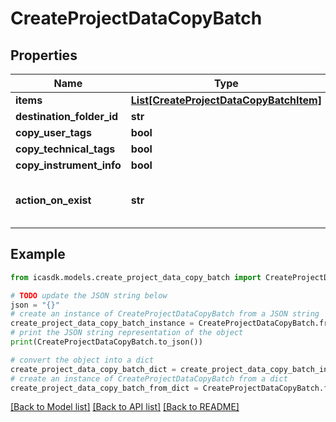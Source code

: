 # CreateProjectDataCopyBatch


## Properties

Name | Type | Description | Notes
------------ | ------------- | ------------- | -------------
**items** | [**List[CreateProjectDataCopyBatchItem]**](CreateProjectDataCopyBatchItem.md) |  | 
**destination_folder_id** | **str** |  | [optional] 
**copy_user_tags** | **bool** |  | 
**copy_technical_tags** | **bool** |  | 
**copy_instrument_info** | **bool** |  | 
**action_on_exist** | **str** | only applicable on files, not on folders | 

## Example

```python
from icasdk.models.create_project_data_copy_batch import CreateProjectDataCopyBatch

# TODO update the JSON string below
json = "{}"
# create an instance of CreateProjectDataCopyBatch from a JSON string
create_project_data_copy_batch_instance = CreateProjectDataCopyBatch.from_json(json)
# print the JSON string representation of the object
print(CreateProjectDataCopyBatch.to_json())

# convert the object into a dict
create_project_data_copy_batch_dict = create_project_data_copy_batch_instance.to_dict()
# create an instance of CreateProjectDataCopyBatch from a dict
create_project_data_copy_batch_from_dict = CreateProjectDataCopyBatch.from_dict(create_project_data_copy_batch_dict)
```
[[Back to Model list]](../README.md#documentation-for-models) [[Back to API list]](../README.md#documentation-for-api-endpoints) [[Back to README]](../README.md)


